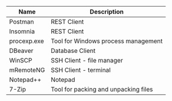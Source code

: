 | Name                   | Description                                                                   | 
|------------------------|-------------------------------------------------------------------------------|  
| Postman                | REST Client                                                                   |
| Insomnia               | REST Client                                                                   |
| procexp.exe            | Tool for Windows process management                                           |
| DBeaver                | Database Client                                                               |
| WinSCP                 | SSH Client - file manager                                                     |
| mRemoteNG              | SSH Client - terminal                                                         |
| Notepad++              | Notepad                                                                       |
| 7-Zip                  | Tool for packing and unpacking files                                          |

